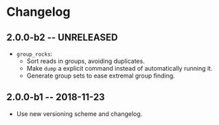# Changelog

## 2.0.0-b2 -- UNRELEASED
- `group_rocks`:
  - Sort reads in groups, avoiding duplicates.
  - Make `dump` a explicit command instead of automatically running it.
  - Generate group sets to ease extremal group finding.

## 2.0.0-b1 -- 2018-11-23
- Use new versioning scheme and changelog.
